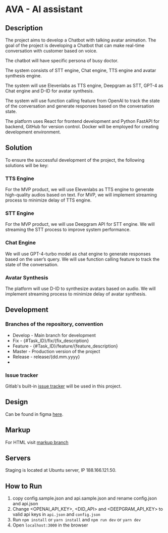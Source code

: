 # AVA - AI assistant

## Description
The project aims to develop a Chatbot with talking avatar animation. The goal of the project is developing a Chatbot that can make real-time conversation with customer based on voice.

The chatbot will have specific persona of busy doctor.

The system consists of STT engine, Chat engine, TTS engine and avatar synthesis engine.

The system will use Elevenlabs as TTS engine, Deepgram as STT, GPT-4 as Chat engine and D-ID for avatar synthesis.

The system will use function calling feature from OpenAI to track the state of the conversation and generate responses based on the conversation state.

The platform uses React for frontend development and Python FastAPI for backend, GitHub for version control. Docker will be employed for creating development environment.

## Solution
  To ensure the successful development of the project, the following solutions will be key:

### TTS Engine

  For the MVP product, we will use Elevenlabs as TTS engine to generate high-quality audios based on text. For MVP, we will implement streaming process to minimize delay of TTS engine. 
  
### STT Engine

  For the MVP product, we will use Deepgram API for STT engine. We will streaming the STT process to improve system performance. 
  
### Chat Engine
  We will use GPT-4-turbo model as chat engine to generate responses based on the user’s query.
  We will use function calling feature to track the state of the conversation. 
  
### Avatar Synthesis
  The platform will use D-ID to synthesize avatars based on audio. We will implement streaming process to minimize delay of avatar synthesis. 


## Development

### Branches of the repository, convention

* Develop - Main branch for development
* Fix - {#Task_ID}/fix/{fix_description}
* Feature - {#Task_ID}/feature/{feature_description}
* Master - Production version of the project
* Release - release/{dd.mm.yyyy}
* 

### Issue tracker

Gitlab's built-in [issue tracker](https://git.vivanti.eu/web/ava/-/issues) will be used in this project.


## Design

Can be found in figma [here](https://www.figma.com/file/fJd1GptHW7SV8zrOqRGX2g/Ava-Landing?type=design&node-id=0-1&mode=design&t=5cbz1KFYz07kJSe5-0).


## Markup

For HTML visit [markup branch](https://git.vivanti.eu/web/ava/-/tree/markup)

## Servers

Staging is located at Ubuntu server, IP 188.166.121.50.

## How to Run

1. copy config.sample.json and api.sample.json and rename config.json and api.json
2. Change <OPENAI_API_KEY>, <DID_API> and <DEEPGRAM_API_KEY> to valid api keys in `api.json` and `config.json`
3. Run `npm install` or `yarn install` and `npm run dev` or `yarn dev`
4. Open `localhost:3000` in the browser

